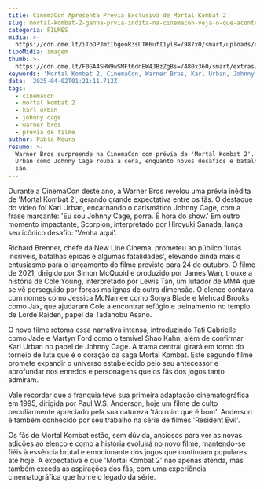 ```yaml
---
title: CinemaCon Apresenta Prévia Exclusiva de Mortal Kombat 2
slug: mortal-kombat-2-ganha-prvia-indita-na-cinemacon-veja-o-que-acontece
categoria: FILMES
midia: >-
  https://cdn.ome.lt/iToDPJmtIbgeoR3sUTK6ufI1yl8=/987x0/smart/uploads/conteudo/fotos/Design_sem_nome_14_y5B64kt.png
tipoMidia: imagem
thumb: >-
  https://cdn.ome.lt/F0GA4SHW9wSMFt6dnEW4JBzZgBs=/480x360/smart/extras/conteudos/omelete_THUMB_-_2025-03-17T121505.762_XPgHRpi.png
keywords: 'Mortal Kombat 2, CinemaCon, Warner Bros, Karl Urban, Johnny Cage'
data: '2025-04-02T01:21:11.712Z'
tags:
  - cinemacon
  - mortal kombat 2
  - karl urban
  - johnny cage
  - warner bros
  - prévia de filme
author: Pablo Moura
resumo: >-
  Warner Bros surpreende na CinemaCon com prévia de 'Mortal Kombat 2'. Karl
  Urban como Johnny Cage rouba a cena, enquanto novos desafios e batalhas épicas
  são...
---
```


Durante a CinemaCon deste ano, a Warner Bros revelou uma prévia inédita de 'Mortal Kombat 2', gerando grande expectativa entre os fãs. O destaque do vídeo foi Karl Urban, encarnando o carismático Johnny Cage, com a frase marcante: 'Eu sou Johnny Cage, porra. É hora do show.' Em outro momento impactante, Scorpion, interpretado por Hiroyuki Sanada, lança seu icônico desafio: 'Venha aqui'.

Richard Brenner, chefe da New Line Cinema, prometeu ao público 'lutas incríveis, batalhas épicas e algumas fatalidades', elevando ainda mais o entusiasmo para o lançamento do filme previsto para 24 de outubro. O filme de 2021, dirigido por Simon McQuoid e produzido por James Wan, trouxe a história de Cole Young, interpretado por Lewis Tan, um lutador de MMA que se vê perseguido por forças malignas de outra dimensão. O elenco contava com nomes como Jessica McNamee como Sonya Blade e Mehcad Brooks como Jax, que ajudaram Cole a encontrar refúgio e treinamento no templo de Lorde Raiden, papel de Tadanobu Asano.

O novo filme retoma essa narrativa intensa, introduzindo Tati Gabrielle como Jade e Martyn Ford como o temível Shao Kahn, além de confirmar Karl Urban no papel de Johnny Cage. A trama central girará em torno do torneio de luta que é o coração da saga Mortal Kombat. Este segundo filme promete expandir o universo estabelecido pelo seu antecessor e aprofundar nos enredos e personagens que os fãs dos jogos tanto admiram.

Vale recordar que a franquia teve sua primeira adaptação cinematográfica em 1995, dirigida por Paul W.S. Anderson, hoje um filme de culto peculiarmente apreciado pela sua natureza 'tão ruim que é bom'. Anderson é também conhecido por seu trabalho na série de filmes 'Resident Evil'.

Os fãs de Mortal Kombat estão, sem dúvida, ansiosos para ver as novas adições ao elenco e como a história evoluirá no novo filme, mantendo-se fiéis à essência brutal e emocionante dos jogos que continuam populares até hoje. A expectativa é que 'Mortal Kombat 2' não apenas atenda, mas também exceda as aspirações dos fãs, com uma experiência cinematográfica que honre o legado da série.

